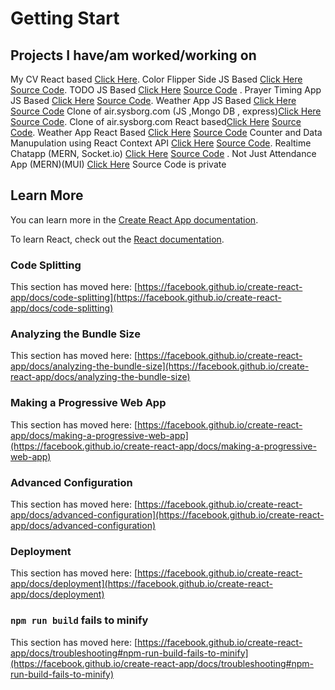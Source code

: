 # Getting Start 
## Projects I have/am worked/working on 
My CV React based [Click Here](https://animated-bonbon-7e0e24.netlify.app).
Color Flipper Side JS Based [Click Here](https://obaidmuneer.github.io/color-flipper/) [Source Code](https://github.com/obaidmuneer/color-flipper).
TODO JS Based [Click Here](https://obaidmuneer.github.io/todo/) [Source Code](https://github.com/obaidmuneer/todo) .
Prayer Timing App JS Based [Click Here](https://obaidmuneer.github.io/prayer-timing/) [Source Code](https://github.com/obaidmuneer/prayer-timing).
Weather App JS Based [Click Here](https://obaidmuneer.github.io/weather-app/) [Source Code](https://github.com/obaidmuneer/weather-app) 
Clone of air.sysborg.com (JS ,Mongo DB , express)[Click Here](https://obaidmuneer.github.io/cloud-todo/) [Source Code](https://github.com/obaidmuneer/cloud-todo).
Clone of air.sysborg.com React based[Click Here](https://lighthearted-lily-2db6b4.netlify.app/) [Source Code](https://github.com/obaidmuneer/react-todo).
Weather App React Based [Click Here](https://weather-app-d348f.web.app) [Source Code](https://github.com/obaidmuneer/react-weather-app) 
Counter and Data Manupulation using React Context API [Click Here](https://react-context-28bc3.web.app) [Source Code](https://github.com/obaidmuneer/react-context).
Realtime Chatapp (MERN, Socket.io) [Click Here](https://react-chatapp-aaa1f.web.app) [Source Code](https://github.com/obaidmuneer/react-chatapp) .
Not Just Attendance App (MERN)(MUI) [Click Here](https://attendance-management-1db00.web.app) Source Code is private

## Learn More

You can learn more in the [Create React App documentation](https://facebook.github.io/create-react-app/docs/getting-started).

To learn React, check out the [React documentation](https://reactjs.org/).

### Code Splitting

This section has moved here: [https://facebook.github.io/create-react-app/docs/code-splitting](https://facebook.github.io/create-react-app/docs/code-splitting)

### Analyzing the Bundle Size

This section has moved here: [https://facebook.github.io/create-react-app/docs/analyzing-the-bundle-size](https://facebook.github.io/create-react-app/docs/analyzing-the-bundle-size)

### Making a Progressive Web App

This section has moved here: [https://facebook.github.io/create-react-app/docs/making-a-progressive-web-app](https://facebook.github.io/create-react-app/docs/making-a-progressive-web-app)

### Advanced Configuration

This section has moved here: [https://facebook.github.io/create-react-app/docs/advanced-configuration](https://facebook.github.io/create-react-app/docs/advanced-configuration)

### Deployment

This section has moved here: [https://facebook.github.io/create-react-app/docs/deployment](https://facebook.github.io/create-react-app/docs/deployment)

### `npm run build` fails to minify

This section has moved here: [https://facebook.github.io/create-react-app/docs/troubleshooting#npm-run-build-fails-to-minify](https://facebook.github.io/create-react-app/docs/troubleshooting#npm-run-build-fails-to-minify)
